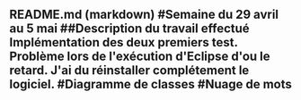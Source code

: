 README.md (markdown)
#Semaine du 29 avril au 5 mai
##Description du travail effectué 
Implémentation des deux premiers test. Problème lors de l'exécution d'Eclipse d'ou le retard. J'ai du réinstaller complétement le logiciel. 
#Diagramme de classes 
#Nuage de mots 
------------------------------------------